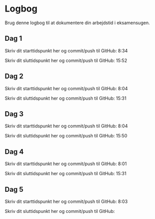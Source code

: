 # Logbog
Brug denne logbog til at dokumentere din arbejdstid i eksamensugen.

## Dag 1
Skriv dit starttidspunkt her og commit/push til GitHub: 
8:34

Skriv dit sluttidspunkt her og commit/push til GitHub: 
15:52

## Dag 2
Skriv dit starttidspunkt her og commit/push til GitHub: 
8:04

Skriv dit sluttidspunkt her og commit/push til GitHub: 
15:31

## Dag 3
Skriv dit starttidspunkt her og commit/push til GitHub: 
8:04

Skriv dit sluttidspunkt her og commit/push til GitHub: 
15:50

## Dag 4
Skriv dit starttidspunkt her og commit/push til GitHub:
8:01 

Skriv dit sluttidspunkt her og commit/push til GitHub: 
15:31 

## Dag 5
Skriv dit starttidspunkt her og commit/push til GitHub: 
8:03

Skriv dit sluttidspunkt her og commit/push til GitHub: 
